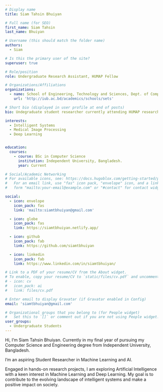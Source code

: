 ```yaml
---
# Display name
title: Siam Tahsin Bhuiyan

# Full name (for SEO)
first_name: Siam Tahsin 
last_name: Bhuiyan

# Username (this should match the folder name)
authors:
  - Siam

# Is this the primary user of the site?
superuser: true

# Role/position
role: Undergraduate Research Assistant, HUMAP Fellow 

# Organizations/Affiliations
organizations:
  - name: School of Engineering, Technology and Sciences, Dept. of Computer Scinece & Engineering, Independent University, Bangladesh.
    url: 'http://iub.ac.bd/academics/schools/sets'

# Short bio (displayed in user profile at end of posts)
bio: Undegraduate student researcher currently attending HUMAP research exchange program abroad at Unversity of Hyogo.

interests:
  - Intelligent Systems
  - Medical Image Processing
  - Deep Learning


education:
  courses:
    - course: BSc in Computer Science
      institution: Independent University, Bangladesh.
      year: Current

# Social/Academic Networking
# For available icons, see: https://docs.hugoblox.com/getting-started/page-builder/#icons
#   For an email link, use "fas" icon pack, "envelope" icon, and a link in the
#   form "mailto:your-email@example.com" or "#contact" for contact widget.

social:
  - icon: envelope
    icon_pack: fas
    link: 'mailto:siamtbhuiyan@gmail.com'

  - icon: globe
    icon_pack: fas
    link: https://siamtbhuiyan.netlify.app/

  - icon: github
    icon_pack: fab
    link: https://github.com/siamtbhuiyan

  - icon: linkedin
    icon_pack: fab
    link: https://www.linkedin.com/in/siamtbhuiyan/

# Link to a PDF of your resume/CV from the About widget.
# To enable, copy your resume/CV to `static/files/cv.pdf` and uncomment the lines below.
# - icon: cv
#   icon_pack: ai
#   link: files/cv.pdf

# Enter email to display Gravatar (if Gravatar enabled in Config)
email: 'siamtbhuiyan@gmail.com'

# Organizational groups that you belong to (for People widget)
#   Set this to `[]` or comment out if you are not using People widget.
user_groups:
  - Undergraduate Students
---
```


Hi, I’m Siam Tahsin Bhuiyan. Currently in my final year of pursuing my Computer Science and Engineering degree from Independent University, Bangladesh. 

I’m an aspiring Student Researcher in Machine Learning and AI.

Engaged in hands-on research projects, I am exploring Artificial Intelligence with a keen interest in Machine Learning and Deep Learning. My goal is to contribute to the evolving landscape of intelligent systems and make a positive impact on society.
